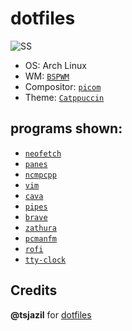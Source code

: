 # dotfiles

![SS](https://github.com/VishnuSanal/dotfiles/blob/main/SS.png?raw=true)

* OS: Arch Linux
* WM: [`BSPWM`](https://github.com/baskerville/bspwm)
* Compositor: [`picom`](https://github.com/yshui/picom)
* Theme: [`Catppuccin`](https://github.com/catppuccin)

## programs shown:
* [`neofetch`](https://github.com/dylanaraps/neofetch)
* [`panes`](https://gitlab.com/dwt1/shell*color*scripts/*/blob/master/colorscripts/panes)
* [`ncmpcpp`](https://github.com/ncmpcpp/ncmpcpp)
* [`vim`](https://github.com/vim/vim)
* [`cava`](https://github.com/karlstav/cava)
* [`pipes`](https://github.com/pipeseroni/pipes.sh)
* [`brave`](https://github.com/brave)
* [`zathura`](https://github.com/pwmt/zathura)
* [`pcmanfm`](https://github.com/lxde/pcmanfm)
* [`rofi`](https://github.com/davatorium/rofi)
* [`tty-clock`](https://github.com/xorg62/tty-clock)

## Credits

**@tsjazil** for [dotfiles](https://github.com/tsjazil/dotfiles)
